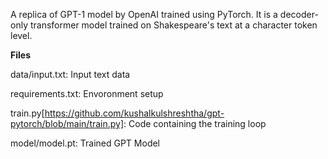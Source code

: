A replica of GPT-1 model by OpenAI trained using PyTorch. It is a decoder-only transformer model trained on Shakespeare's text at a character token level.

**Files**

data/input.txt: Input text data 

requirements.txt: Envoronment setup

train.py[https://github.com/kushalkulshreshtha/gpt-pytorch/blob/main/train.py]: Code containing the training loop

model/model.pt: Trained GPT Model 
